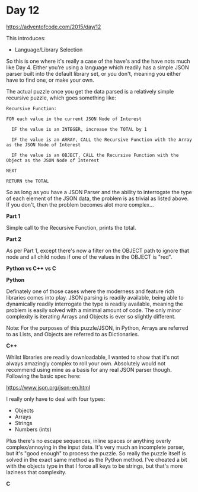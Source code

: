 # Day 12

https://adventofcode.com/2015/day/12

This introduces:
- Language/Library Selection

So this is one where it's really a case of the have's and the have nots much like Day 4.  Either you're using a language which readily has a simple JSON parser built into the default library set, or you don't, meaning you either have to find one, or make your own.

The actual puzzle once you get the data parsed is a relatively simple recursive puzzle, which goes something like:

    Recursive Function:
  
    FOR each value in the current JSON Node of Interest
    
      IF the value is an INTEGER, increase the TOTAL by 1
      
      IF the value is an ARRAY, CALL the Recursive Function with the Array as the JSON Node of Interest
      
      IF the value is an OBJECT, CALL the Recursive Function with the Object as the JSON Node of Interest

    NEXT

    RETURN the TOTAL

So as long as you have a JSON Parser and the ability to interrogate the type of each element of the JSON data, the problem is as trivial as listed above.  If you don't, then the problem becomes alot more complex...

**Part 1**

Simple call to the Recursive Function, prints the total.

**Part 2**

As per Part 1, except there's now a filter on the OBJECT path to ignore that node and all child nodes if one of the values in the OBJECT is "red".

**Python vs C++ vs C**

**Python**

Definately one of those cases where the moderness and feature rich libraries comes into play.  JSON parsing is readily available, being able to dynamically readily interrogate the type is readily available, meaning the problem is easily solved with a minimal amount of code.  The only minor complexity is iterating Arrays and Objects is ever so slightly different.

Note: For the purposes of this puzzle/JSON, in Python, Arrays are referred to as Lists, and Objects are referred to as Dictionaries.

**C++**

Whilst libraries are readily downloadable, I wanted to show that it's not always amazingly complex to roll your own.  Absolutely would not recommend using mine as a basis for any real JSON parser though.  Following the basic spec here:

https://www.json.org/json-en.html

I really only have to deal with four types:
-   Objects
-   Arrays
-   Strings
-   Numbers (ints)

Plus there's no escape sequences, inline spaces or anything overly complex/annoying in the input data.  It's very much an incomplete parser, but it's "good enough" to process the puzzle.  So really the puzzle itself is solved in the exact same method as the Python method.  I've cheated a bit with the objects type in that I force all keys to be strings, but that's more laziness that complexity.

**C**

